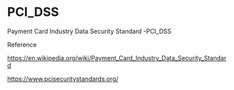 # PCI_DSS

 Payment Card Industry Data Security Standard  -PCI_DSS
 
 
 Reference
 
 https://en.wikipedia.org/wiki/Payment_Card_Industry_Data_Security_Standard
 
 https://www.pcisecuritystandards.org/
 
 
 

